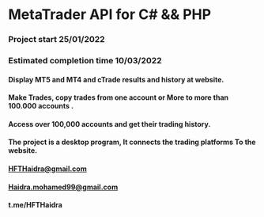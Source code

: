 # MetaTrader API for C# && PHP
### Project start 25/01/2022
### Estimated completion time 10/03/2022
#### 
#### Display MT5 and MT4 and cTrade results and history at website.
#### Make Trades, copy trades from one account or More to more than 100.000 accounts . 
#### Access over 100,000 accounts and get their trading history.
#### 
#### 
#### The project is a desktop program, It connects the trading platforms To the website.
#### 
#### HFTHaidra@gmail.com
#### Haidra.mohamed99@gmail.com
#### t.me/HFTHaidra

